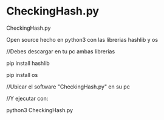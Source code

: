 # CheckingHash.py

CheckingHash.py

Open source hecho en python3 con las librerias hashlib y os

//Debes descargar en tu pc ambas librerias

pip install hashlib

pip install os

//Ubicar el software "CheckingHash.py" en su pc

//Y ejecutar con: 

python3 CheckingHash.py
